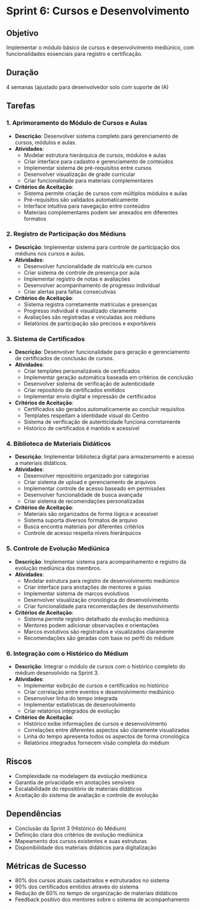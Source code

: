 # Sprint 6: Cursos e Desenvolvimento

## Objetivo
Implementar o módulo básico de cursos e desenvolvimento mediúnico, com funcionalidades essenciais para registro e certificação.

## Duração
4 semanas (ajustado para desenvolvedor solo com suporte de IA)

## Tarefas

### 1. Aprimoramento do Módulo de Cursos e Aulas
- **Descrição**: Desenvolver sistema completo para gerenciamento de cursos, módulos e aulas.
- **Atividades**:
  - Modelar estrutura hierárquica de cursos, módulos e aulas
  - Criar interface para cadastro e gerenciamento de conteúdos
  - Implementar sistema de pré-requisitos entre cursos
  - Desenvolver visualização de grade curricular
  - Criar funcionalidade para materiais complementares
- **Critérios de Aceitação**:
  - Sistema permite criação de cursos com múltiplos módulos e aulas
  - Pré-requisitos são validados automaticamente
  - Interface intuitiva para navegação entre conteúdos
  - Materiais complementares podem ser anexados em diferentes formatos

### 2. Registro de Participação dos Médiuns
- **Descrição**: Implementar sistema para controle de participação dos médiuns nos cursos e aulas.
- **Atividades**:
  - Desenvolver funcionalidade de matrícula em cursos
  - Criar sistema de controle de presença por aula
  - Implementar registro de notas e avaliações
  - Desenvolver acompanhamento de progresso individual
  - Criar alertas para faltas consecutivas
- **Critérios de Aceitação**:
  - Sistema registra corretamente matrículas e presenças
  - Progresso individual é visualizado claramente
  - Avaliações são registradas e vinculadas aos médiuns
  - Relatórios de participação são precisos e exportáveis

### 3. Sistema de Certificados
- **Descrição**: Desenvolver funcionalidade para geração e gerenciamento de certificados de conclusão de cursos.
- **Atividades**:
  - Criar templates personalizáveis de certificados
  - Implementar geração automática baseada em critérios de conclusão
  - Desenvolver sistema de verificação de autenticidade
  - Criar repositório de certificados emitidos
  - Implementar envio digital e impressão de certificados
- **Critérios de Aceitação**:
  - Certificados são gerados automaticamente ao concluir requisitos
  - Templates respeitam a identidade visual do Centro
  - Sistema de verificação de autenticidade funciona corretamente
  - Histórico de certificados é mantido e acessível

### 4. Biblioteca de Materiais Didáticos
- **Descrição**: Implementar biblioteca digital para armazenamento e acesso a materiais didáticos.
- **Atividades**:
  - Desenvolver repositório organizado por categorias
  - Criar sistema de upload e gerenciamento de arquivos
  - Implementar controle de acesso baseado em permissões
  - Desenvolver funcionalidade de busca avançada
  - Criar sistema de recomendações personalizadas
- **Critérios de Aceitação**:
  - Materiais são organizados de forma lógica e acessível
  - Sistema suporta diversos formatos de arquivo
  - Busca encontra materiais por diferentes critérios
  - Controle de acesso respeita níveis hierárquicos

### 5. Controle de Evolução Mediúnica
- **Descrição**: Implementar sistema para acompanhamento e registro da evolução mediúnica dos membros.
- **Atividades**:
  - Modelar estrutura para registro de desenvolvimento mediúnico
  - Criar interface para anotações de mentores e guias
  - Implementar sistema de marcos evolutivos
  - Desenvolver visualização cronológica do desenvolvimento
  - Criar funcionalidade para recomendações de desenvolvimento
- **Critérios de Aceitação**:
  - Sistema permite registro detalhado da evolução mediúnica
  - Mentores podem adicionar observações e orientações
  - Marcos evolutivos são registrados e visualizados claramente
  - Recomendações são geradas com base no perfil do médium

### 6. Integração com o Histórico do Médium
- **Descrição**: Integrar o módulo de cursos com o histórico completo do médium desenvolvido na Sprint 3.
- **Atividades**:
  - Implementar exibição de cursos e certificados no histórico
  - Criar correlação entre eventos e desenvolvimento mediúnico
  - Desenvolver linha do tempo integrada
  - Implementar estatísticas de desenvolvimento
  - Criar relatórios integrados de evolução
- **Critérios de Aceitação**:
  - Histórico exibe informações de cursos e desenvolvimento
  - Correlações entre diferentes aspectos são claramente visualizadas
  - Linha do tempo apresenta todos os aspectos de forma cronológica
  - Relatórios integrados fornecem visão completa do médium

## Riscos
- Complexidade na modelagem da evolução mediúnica
- Garantia de privacidade em anotações sensíveis
- Escalabilidade do repositório de materiais didáticos
- Aceitação do sistema de avaliação e controle de evolução

## Dependências
- Conclusão da Sprint 3 (Histórico do Médium)
- Definição clara dos critérios de evolução mediúnica
- Mapeamento dos cursos existentes e suas estruturas
- Disponibilidade dos materiais didáticos para digitalização

## Métricas de Sucesso
- 80% dos cursos atuais cadastrados e estruturados no sistema
- 90% dos certificados emitidos através do sistema
- Redução de 60% no tempo de organização de materiais didáticos
- Feedback positivo dos mentores sobre o sistema de acompanhamento
